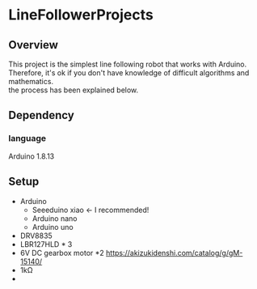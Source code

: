 # LineFollowerProjects

## Overview
This project is the simplest line following robot that works with Arduino.  
Therefore, it's ok if you don't have knowledge of difficult algorithms and mathematics.  
the process has been explained below.

## Dependency
### language
Arduino 1.8.13

## Setup
- Arduino
  - Seeeduino xiao  <- I recommended!
  - Arduino nano
  - Arduino uno
- DRV8835
- LBR127HLD * 3
- 6V DC gearbox motor *2 https://akizukidenshi.com/catalog/g/gM-15140/
- 1kΩ
- 
